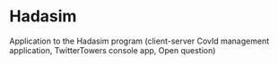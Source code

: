 # Hadasim
Application to the Hadasim program (client-server CovId management application, TwitterTowers console app, Open question)

